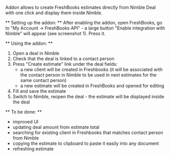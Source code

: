Addon allows to create FreshBooks estimates directly from Nimble Deal with one click and display them inside Nimble.

** Setting up the addon: ** 
After enabling the addon, open FreshBooks, go to "My Account -> FreshBooks API" - a large button "Enable integration with Nimble" will appear (see screenshot 1). Press it.

** Using the addon: **

1. Open a deal in Nimble
2. Check that the deal is linked to a contact person
3. Press "Create estimate" link under the deal fields:
   * a new client will be created in Freshbooks (it will be associated with the contact person in Nimble to be used in next estimates for the same contact person)
   * a new estimate will be created in FreshBooks and opened for editing
4. Fill and save the estimate
5. Switch to Nimble, reopen the deal - the estimate will be displayed inside the deal
  

** To be done: **

* improved UI
* updating deal amount from estimate total
* searching for existing client in Freshbooks that matches contact person from Nimble
* copying the estimate to clipboard to paste it easily into any document
* refreshing estimate

